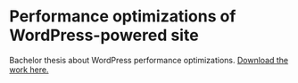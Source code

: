 # Performance optimizations of WordPress-powered site

Bachelor thesis about WordPress performance optimizations. [Download the work here.](https://lamosty.com/get-bachelors-thesis/)
